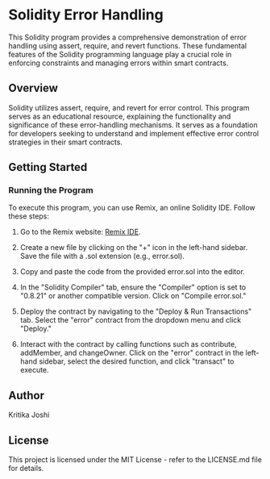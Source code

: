 # Solidity Error Handling

This Solidity program provides a comprehensive demonstration of error handling using assert, require, and revert functions. These fundamental features of the Solidity programming language play a crucial role in enforcing constraints and managing errors within smart contracts.

## Overview

Solidity utilizes assert, require, and revert for error control. This program serves as an educational resource, explaining the functionality and significance of these error-handling mechanisms. It serves as a foundation for developers seeking to understand and implement effective error control strategies in their smart contracts.

## Getting Started

### Running the Program

To execute this program, you can use Remix, an online Solidity IDE. Follow these steps:

1. Go to the Remix website: [Remix IDE](https://remix.ethereum.org/).

2. Create a new file by clicking on the "+" icon in the left-hand sidebar. Save the file with a .sol extension (e.g., error.sol).

3. Copy and paste the code from the provided error.sol into the editor.

4. In the "Solidity Compiler" tab, ensure the "Compiler" option is set to "0.8.21" or another compatible version. Click on "Compile error.sol."

5. Deploy the contract by navigating to the "Deploy & Run Transactions" tab. Select the "error" contract from the dropdown menu and click "Deploy."

6. Interact with the contract by calling functions such as contribute, addMember, and changeOwner. Click on the "error" contract in the left-hand sidebar, select the desired function, and click "transact" to execute.

## Author

Kritika Joshi

## License

This project is licensed under the MIT License - refer to the LICENSE.md file for details.
